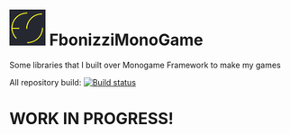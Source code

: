 # ![Logo](https://raw.githubusercontent.com/FrancescoBonizzi/FbonizziMonoGame/master/logo-64x64.png) FbonizziMonoGame

Some libraries that I built over Monogame Framework to make my games 

All repository build: [![Build status](https://flowsoftproject.visualstudio.com/GithubOpenSource/_apis/build/status/All%20repository%20build)](https://flowsoftproject.visualstudio.com/GithubOpenSource/_build/latest?definitionId=12)

# WORK IN PROGRESS!
